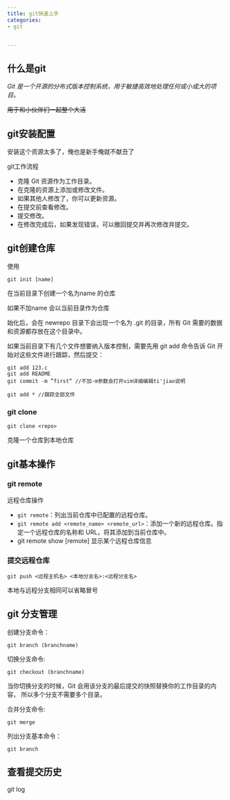 ```yaml
---
title: git快速上手
categories: 
- git


---
```



## 什么是git

*Git 是一个开源的分布式版本控制系统，用于敏捷高效地处理任何或小或大的项目。*

<s>用于和小伙伴们一起整个大活</s>

<!--more-->

## git安装配置

安装这个资源太多了，俺也是新手俺就不献丑了

git工作流程

- 克隆 Git 资源作为工作目录。
- 在克隆的资源上添加或修改文件。
- 如果其他人修改了，你可以更新资源。
- 在提交前查看修改。
- 提交修改。
- 在修改完成后，如果发现错误，可以撤回提交并再次修改并提交。

## git创建仓库

使用

```
git init [name]
```

在当前目录下创建一个名为name 的仓库

如果不加name 会以当前目录作为仓库

始化后，会在 newrepo 目录下会出现一个名为 .git 的目录，所有 Git 需要的数据和资源都存放在这个目录中。

如果当前目录下有几个文件想要纳入版本控制，需要先用 git add 命令告诉 Git 开始对这些文件进行跟踪，然后提交：

```
git add 123.c
git add README
git commit -m ”first“ //不加-m参数会打开vim详细编辑ti'jiao说明
```

```
git add * //跟踪全部文件
```

### git clone

```
git clone <repo>
```

克隆一个仓库到本地仓库

## git基本操作

### git remote

远程仓库操作

- `git remote`：列出当前仓库中已配置的远程仓库。
- `git remote add <remote_name> <remote_url>`：添加一个新的远程仓库。指定一个远程仓库的名称和 URL，将其添加到当前仓库中。
- git remote show [remote]  显示某个远程仓库信息

### 提交远程仓库

```
git push <远程主机名> <本地分支名>:<远程分支名> 
```

本地与远程分支相同可以省略冒号

## git 分支管理

创建分支命令：

```
git branch (branchname)
```

切换分支命令:

```
git checkout (branchname)
```

当你切换分支的时候，Git 会用该分支的最后提交的快照替换你的工作目录的内容， 所以多个分支不需要多个目录。

合并分支命令:

```
git merge 
```

列出分支基本命令：

```
git branch
```

## 查看提交历史

git log
